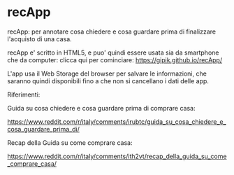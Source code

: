 # recApp
recApp: per annotare cosa chiedere e cosa guardare prima di finalizzare l'acquisto di una casa.


recApp e' scritto in HTML5, e puo' quindi essere usata sia da smartphone che da computer: clicca qui per cominciare: https://gipik.github.io/recApp/

L'app usa il Web Storage del browser per salvare le informazioni, che saranno quindi disponibili fino a che non si cancellano i dati delle app.



Riferimenti:

Guida su cosa chiedere e cosa guardare prima di comprare casa:

https://www.reddit.com/r/italy/comments/irubtc/guida_su_cosa_chiedere_e_cosa_guardare_prima_di/

Recap della Guida su come comprare casa:

https://www.reddit.com/r/italy/comments/ith2vt/recap_della_guida_su_come_comprare_casa/


